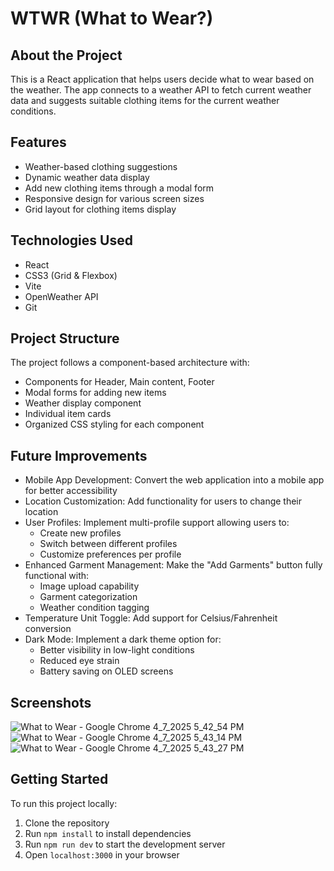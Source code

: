# WTWR (What to Wear?)

## About the Project

This is a React application that helps users decide what to wear based on the weather. The app connects to a weather API to fetch current weather data and suggests suitable clothing items for the current weather conditions.

## Features

- Weather-based clothing suggestions
- Dynamic weather data display
- Add new clothing items through a modal form
- Responsive design for various screen sizes
- Grid layout for clothing items display

## Technologies Used

- React
- CSS3 (Grid & Flexbox)
- Vite
- OpenWeather API
- Git

## Project Structure

The project follows a component-based architecture with:

- Components for Header, Main content, Footer
- Modal forms for adding new items
- Weather display component
- Individual item cards
- Organized CSS styling for each component

## Future Improvements

- Mobile App Development: Convert the web application into a mobile app for better accessibility
- Location Customization: Add functionality for users to change their location
- User Profiles: Implement multi-profile support allowing users to:
  - Create new profiles
  - Switch between different profiles
  - Customize preferences per profile
- Enhanced Garment Management: Make the "Add Garments" button fully functional with:
  - Image upload capability
  - Garment categorization
  - Weather condition tagging
- Temperature Unit Toggle: Add support for Celsius/Fahrenheit conversion
- Dark Mode: Implement a dark theme option for:
  - Better visibility in low-light conditions
  - Reduced eye strain
  - Battery saving on OLED screens

## Screenshots

![What to Wear - Google Chrome 4_7_2025 5_42_54 PM](https://github.com/user-attachments/assets/06ccb0dd-6b96-4bb9-89df-3957671f3196)
![What to Wear - Google Chrome 4_7_2025 5_43_14 PM](https://github.com/user-attachments/assets/6098f323-267d-47ab-9982-5f993d6e9187)
![What to Wear - Google Chrome 4_7_2025 5_43_27 PM](https://github.com/user-attachments/assets/8a769733-c368-455c-8965-f5640fcb7977)

## Getting Started

To run this project locally:

1. Clone the repository
2. Run `npm install` to install dependencies
3. Run `npm run dev` to start the development server
4. Open `localhost:3000` in your browser
